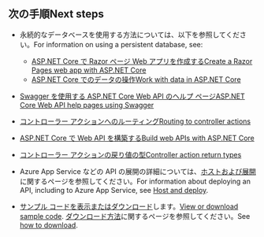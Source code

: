 ## <a name="next-steps"></a><span data-ttu-id="680fa-101">次の手順</span><span class="sxs-lookup"><span data-stu-id="680fa-101">Next steps</span></span>

* <span data-ttu-id="680fa-102">永続的なデータベースを使用する方法については、以下を参照してください。</span><span class="sxs-lookup"><span data-stu-id="680fa-102">For information on using a persistent database, see:</span></span>

  * [<span data-ttu-id="680fa-103">ASP.NET Core で Razor ページ Web アプリを作成する</span><span class="sxs-lookup"><span data-stu-id="680fa-103">Create a Razor Pages web app with ASP.NET Core</span></span>](xref:tutorials/index)
  * [<span data-ttu-id="680fa-104">ASP.NET Core でのデータの操作</span><span class="sxs-lookup"><span data-stu-id="680fa-104">Work with data in ASP.NET Core</span></span>](xref:data/index)

* [<span data-ttu-id="680fa-105">Swagger を使用する ASP.NET Core Web API のヘルプ ページ</span><span class="sxs-lookup"><span data-stu-id="680fa-105">ASP.NET Core Web API help pages using Swagger</span></span>](xref:tutorials/web-api-help-pages-using-swagger)
* [<span data-ttu-id="680fa-106">コントローラー アクションへのルーティング</span><span class="sxs-lookup"><span data-stu-id="680fa-106">Routing to controller actions</span></span>](xref:mvc/controllers/routing)
* [<span data-ttu-id="680fa-107">ASP.NET Core で Web API を構築する</span><span class="sxs-lookup"><span data-stu-id="680fa-107">Build web APIs with ASP.NET Core</span></span>](xref:web-api/index)
* [<span data-ttu-id="680fa-108">コントローラー アクションの戻り値の型</span><span class="sxs-lookup"><span data-stu-id="680fa-108">Controller action return types</span></span>](xref:web-api/action-return-types)
* <span data-ttu-id="680fa-109">Azure App Service などの API の展開の詳細については、[ホストおよび展開](xref:host-and-deploy/index)に関するページを参照してください。</span><span class="sxs-lookup"><span data-stu-id="680fa-109">For information about deploying an API, including to Azure App Service, see [Host and deploy](xref:host-and-deploy/index).</span></span>
* <span data-ttu-id="680fa-110">[サンプル コードを表示またはダウンロード](https://github.com/aspnet/Docs/tree/master/aspnetcore/tutorials/first-web-api/samples)します。</span><span class="sxs-lookup"><span data-stu-id="680fa-110">[View or download sample code](https://github.com/aspnet/Docs/tree/master/aspnetcore/tutorials/first-web-api/samples).</span></span> <span data-ttu-id="680fa-111">[ダウンロード方法](xref:tutorials/index#how-to-download-a-sample)に関するページを参照してください。</span><span class="sxs-lookup"><span data-stu-id="680fa-111">See [how to download](xref:tutorials/index#how-to-download-a-sample).</span></span>